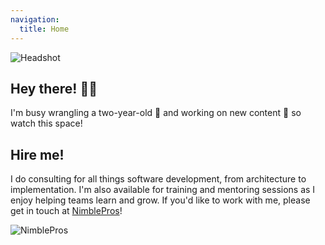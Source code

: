 ```yaml
---
navigation:
  title: Home
---
```


![Headshot](/headshot.png)

## Hey there! 🙋‍♂️

I'm busy wrangling a two-year-old 🍼 and working on new content 📝 so watch this space!

## Hire me! 

I do consulting for all things software development, from architecture to implementation. I'm also available for training and mentoring sessions as I enjoy helping teams learn and grow. If you'd like to work with me, please get in touch at [NimblePros](https://nimblepros.com/)!

![NimblePros](https://blog.nimblepros.com/static/NimblePros2Logo-be36e79f605663b8db9242031cbb2f44.jpg)